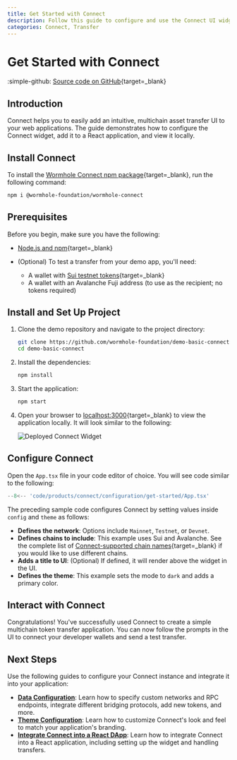 ```yaml
---
title: Get Started with Connect
description: Follow this guide to configure and use the Connect UI widget to easily add an intuitive, multichain asset transfer UI to your web applications.  
categories: Connect, Transfer
---
```


# Get Started with Connect

:simple-github: [Source code on GitHub](https://github.com/wormhole-foundation/demo-basic-connect){target=\_blank}

## Introduction

Connect helps you to easily add an intuitive, multichain asset transfer UI to your web applications. The guide demonstrates how to configure the Connect widget, add it to a React application, and view it locally.

## Install Connect

To install the [Wormhole Connect npm package](https://www.npmjs.com/package/@wormhole-foundation/wormhole-connect){target=\_blank}, run the following command:

```bash
npm i @wormhole-foundation/wormhole-connect
```

## Prerequisites

Before you begin, make sure you have the following:

- [Node.js and npm](https://docs.npmjs.com/downloading-and-installing-node-js-and-npm){target=\_blank}

- (Optional) To test a transfer from your demo app, you'll need:

    - A wallet with [Sui testnet tokens](https://faucet.sui.io/){target=\_blank}
    - A wallet with an Avalanche Fuji address (to use as the recipient; no tokens required)

## Install and Set Up Project

1. Clone the demo repository and navigate to the project directory:

    ```bash
    git clone https://github.com/wormhole-foundation/demo-basic-connect.git
    cd demo-basic-connect
    ```

2. Install the dependencies:

    ```bash
    npm install
    ```

3. Start the application:

    ```bash
    npm start
    ```

4. Open your browser to [localhost:3000](http://localhost:3000){target=\_blank} to view the application locally. It will look similar to the following:

    ![Deployed Connect Widget](/docs/images/products/connect/tutorials/react-dapp/get-started/connect-get-started-01.webp)

## Configure Connect

Open the `App.tsx` file in your code editor of choice. You will see code similar to the following:

```typescript title="App.tsx"
--8<-- 'code/products/connect/configuration/get-started/App.tsx'
```

The preceding sample code configures Connect by setting values inside `config` and `theme` as follows:

- **Defines the network**: Options include `Mainnet`, `Testnet`, or `Devnet`.
- **Defines chains to include**: This example uses Sui and Avalanche. See the complete list of [Connect-supported chain names](https://github.com/wormhole-foundation/wormhole-sdk-ts/blob/main/core/base/src/constants/chains.ts){target=\_blank} if you would like to use different chains.
- **Adds a title to UI**: (Optional) If defined, it will render above the widget in the UI.
- **Defines the theme**: This example sets the mode to `dark` and adds a primary color.

## Interact with Connect

Congratulations! You've successfully used Connect to create a simple multichain token transfer application. You can now follow the prompts in the UI to connect your developer wallets and send a test transfer.

## Next Steps

Use the following guides to configure your Connect instance and integrate it into your application:

- **[Data Configuration](/docs/products/connect/configuration/data/)**: Learn how to specify custom networks and RPC endpoints, integrate different bridging protocols, add new tokens, and more.
- **[Theme Configuration](/docs/products/connect/configuration/theme/)**: Learn how to customize Connect's look and feel to match your application's branding.
- **[Integrate Connect into a React DApp](/docs/products/connect/tutorials/react-dapp/)**: Learn how to integrate Connect into a React application, including setting up the widget and handling transfers.

<!--TODO: links to other guides and tutorials. Definitely want to feature using Connect to interact with your NTT deployment-->
